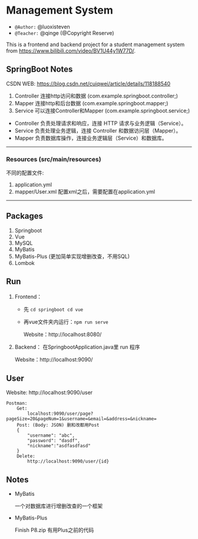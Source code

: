 # Management System
- `@Author:` @luoxisteven
- `@Teacher:` @qinge (@Copyright Reserve)

This is a frontend and backend project for a student management system from https://www.bilibili.com/video/BV1U44y1W77D/.

## SpringBoot Notes
CSDN WEB: https://blog.csdn.net/cuiqwei/article/details/118188540

1) Controller 连接http访问和数据 (com.example.springboot.controller;)
2) Mapper 连接http和后台数据 (com.example.springboot.mapper;)
3) Service 可以连接Controller和Mapper (com.example.springboot.service;)

- Controller 负责处理请求和响应，连接 HTTP 请求与业务逻辑（Service）。
- Service 负责处理业务逻辑，连接 Controller 和数据访问层（Mapper）。
- Mapper 负责数据库操作，连接业务逻辑层（Service）和数据库。
----

### Resources (src/main/resources)
不同的配置文件:
1) application.yml
2) mapper/User.xml 配置xml之后，需要配置在application.yml

-----

## Packages
1) Springboot
2) Vue
3) MySQL
4) MyBatis
5) MyBatis-Plus (更加简单实现增删改查，不用SQL)
6) Lombok


## Run
1)  Frontend：
    - 先 `cd springboot cd vue`

    - 再vue文件夹内运行：`npm run serve`

        Website：http://localhost:8080/

2) Backend：
在SpringbootApplication.java里 run 程序
    
    Website：http://localhost:9090/

## User
Website: http://localhost:9090/user
```
Postman: 
    Get:
        localhost:9090/user/page?pageSize=20&pageNum=1&username=&email=&address=&nickname=
    Post: (Body: JSON) 删和改都用Post
    {
        "username": "abc",
        "password": "dasdf",
        "nickname":"asdfasdfasd"
    }
    Delete: 
        http://localhost:9090/user/{id}
```

## Notes
- MyBatis

    一个对数据库进行增删改查的一个框架

- MyBatis-Plus

    Finish P8.zip 有用Plus之前的代码

